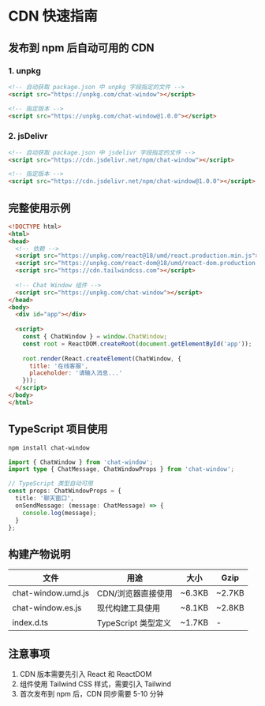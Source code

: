 # CDN 快速指南

## 发布到 npm 后自动可用的 CDN

### 1. unpkg
```html
<!-- 自动获取 package.json 中 unpkg 字段指定的文件 -->
<script src="https://unpkg.com/chat-window"></script>

<!-- 指定版本 -->
<script src="https://unpkg.com/chat-window@1.0.0"></script>
```

### 2. jsDelivr
```html
<!-- 自动获取 package.json 中 jsdelivr 字段指定的文件 -->
<script src="https://cdn.jsdelivr.net/npm/chat-window"></script>

<!-- 指定版本 -->
<script src="https://cdn.jsdelivr.net/npm/chat-window@1.0.0"></script>
```

## 完整使用示例

```html
<!DOCTYPE html>
<html>
<head>
  <!-- 依赖 -->
  <script src="https://unpkg.com/react@18/umd/react.production.min.js"></script>
  <script src="https://unpkg.com/react-dom@18/umd/react-dom.production.min.js"></script>
  <script src="https://cdn.tailwindcss.com"></script>
  
  <!-- Chat Window 组件 -->
  <script src="https://unpkg.com/chat-window"></script>
</head>
<body>
  <div id="app"></div>
  
  <script>
    const { ChatWindow } = window.ChatWindow;
    const root = ReactDOM.createRoot(document.getElementById('app'));
    
    root.render(React.createElement(ChatWindow, {
      title: '在线客服',
      placeholder: '请输入消息...'
    }));
  </script>
</body>
</html>
```

## TypeScript 项目使用

```bash
npm install chat-window
```

```typescript
import { ChatWindow } from 'chat-window';
import type { ChatMessage, ChatWindowProps } from 'chat-window';

// TypeScript 类型自动可用
const props: ChatWindowProps = {
  title: '聊天窗口',
  onSendMessage: (message: ChatMessage) => {
    console.log(message);
  }
};
```

## 构建产物说明

| 文件 | 用途 | 大小 | Gzip |
|------|------|------|------|
| chat-window.umd.js | CDN/浏览器直接使用 | ~6.3KB | ~2.7KB |
| chat-window.es.js | 现代构建工具使用 | ~8.1KB | ~2.8KB |
| index.d.ts | TypeScript 类型定义 | ~1.7KB | - |

## 注意事项

1. CDN 版本需要先引入 React 和 ReactDOM
2. 组件使用 Tailwind CSS 样式，需要引入 Tailwind
3. 首次发布到 npm 后，CDN 同步需要 5-10 分钟